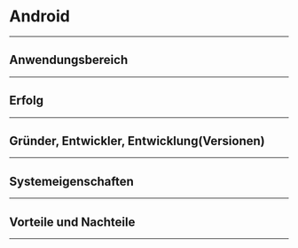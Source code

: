 # Android

---
## Anwendungsbereich

---
## Erfolg

---
## Gründer, Entwickler, Entwicklung(Versionen)

---
## Systemeigenschaften

---
## Vorteile und Nachteile

---
